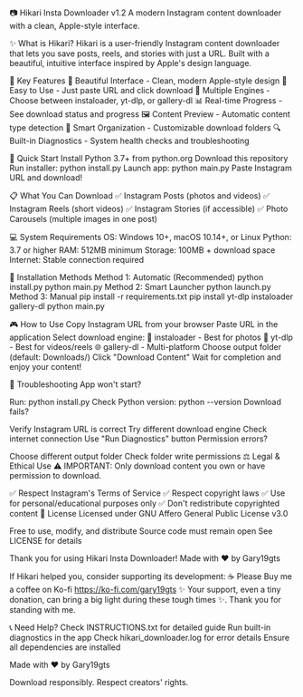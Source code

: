 📷 Hikari Insta Downloader v1.2
A modern Instagram content downloader with a clean, Apple-style interface.

✨ What is Hikari?
Hikari is a user-friendly Instagram content downloader that lets you save posts, reels, and stories with just a URL. Built with a beautiful, intuitive interface inspired by Apple's design language.

🎯 Key Features
🎨 Beautiful Interface - Clean, modern Apple-style design
📱 Easy to Use - Just paste URL and click download
🔧 Multiple Engines - Choose between instaloader, yt-dlp, or gallery-dl
📊 Real-time Progress - See download status and progress
🖼️ Content Preview - Automatic content type detection
📁 Smart Organization - Customizable download folders
🔍 Built-in Diagnostics - System health checks and troubleshooting

🚀 Quick Start
Install Python 3.7+ from python.org
Download this repository
Run installer: python install.py
Launch app: python main.py
Paste Instagram URL and download!

📋 What You Can Download
✅ Instagram Posts (photos and videos)
✅ Instagram Reels (short videos)
✅ Instagram Stories (if accessible)
✅ Photo Carousels (multiple images in one post)

💻 System Requirements
OS: Windows 10+, macOS 10.14+, or Linux
Python: 3.7 or higher
RAM: 512MB minimum
Storage: 100MB + download space
Internet: Stable connection required

📖 Installation Methods
Method 1: Automatic (Recommended)
python install.py
python main.py
Method 2: Smart Launcher
python launch.py
Method 3: Manual
pip install -r requirements.txt
pip install yt-dlp instaloader gallery-dl
python main.py

🎮 How to Use
Copy Instagram URL from your browser
Paste URL in the application
Select download engine:
📸 instaloader - Best for photos
🎥 yt-dlp - Best for videos/reels
🌐 gallery-dl - Multi-platform
Choose output folder (default: Downloads/)
Click "Download Content"
Wait for completion and enjoy your content!

🔧 Troubleshooting
App won't start?

Run: python install.py
Check Python version: python --version
Download fails?

Verify Instagram URL is correct
Try different download engine
Check internet connection
Use "Run Diagnostics" button
Permission errors?

Choose different output folder
Check folder write permissions
⚖️ Legal & Ethical Use
⚠️ IMPORTANT: Only download content you own or have permission to download.

✅ Respect Instagram's Terms of Service
✅ Respect copyright laws
✅ Use for personal/educational purposes only
✅ Don't redistribute copyrighted content
📄 License
Licensed under GNU Affero General Public License v3.0

Free to use, modify, and distribute
Source code must remain open
See LICENSE for details

Thank you for using Hikari Insta Downloader!
Made with ❤️ by Gary19gts

If Hikari helped you, consider supporting its development:
☕ Please Buy me a coffee on Ko-fi
https://ko-fi.com/gary19gts
✨ Your support, even a tiny donation, can bring a big light during these tough times ✨. Thank you for standing with me.

📞 Need Help?
Check INSTRUCTIONS.txt for detailed guide
Run built-in diagnostics in the app
Check hikari_downloader.log for error details
Ensure all dependencies are installed


Made with ❤️ by Gary19gts

Download responsibly. Respect creators' rights.
